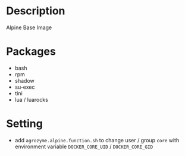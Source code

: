 # Description
Alpine Base Image

# Packages
- bash
- rpm
- shadow
- su-exec
- tini
- lua / luarocks

# Setting
- add `agrozyme.alpine.function.sh` to change user / group `core` with environment variable `DOCKER_CORE_UID` / `DOCKER_CORE_GID`
